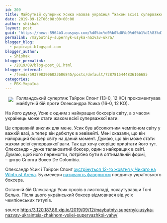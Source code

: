 ```yaml
---
id: 209
title: Майбутній суперник Усика назвав українця “жахом всієї суперважкої ваги”
date: 2019-09-12T06:08:00+00:00
author: shishak
layout: post
guid: 'https://news-5964b3.easywp.com/%d0%bc%d0%b0%d0%b9%d0%b1%d1%83%d1%82%d0%bd%d1%96%d0%b9-%d1%81%d1%83%d0%bf%d0%b5%d1%80%d0%bd%d0%b8%d0%ba-%d1%83%d1%81%d0%b8%d0%ba%d0%b0-%d0%bd%d0%b0%d0%b7%d0%b2%d0%b0%d0%b2-%d1%83%d0%ba%d1%80%d0%b0/'
permalink: /maybutniy-supernyk-usyka-nazvav-ukra/
blogger_blog:
  - papirapi.blogspot.com
blogger_author:
  - Shishak
blogger_permalink:
  - /2019/09/blog-post_81.html
blogger_internal:
  - /feeds/5937983906023606845/posts/default/7287815444836166685
categories:
  - РБК-Україна
---
```

<img align="left" vspace="5" hspace="10" src="https://24tv.ua/resources/photos/news/640_DIR/201909/1204222.jpg" />

Голландський супертяж Тайрон Спонг (13-0, 12 КО) прокоментував майбутній бій проти Олександра Усика (16-0, 12 КО). 

На його думку, Усик є одним з найкращих боксерів світу, а з часом українець може стати жахом всієї суперважкої ваги.

Це справжній виклик для мене. Усик був абсолютним чемпіоном світу у важкій вазі, а тепер він дебютує в хевівейті. Мені сказали, що він найкращий боксер світу на даний момент. Думаю, що він може стати жахом всієї суперважкої ваги. Так що хочу скоріше привітати його тут. Олександр – дуже талановитий боксер, один з найкращих в світі. Думаю, щоб його перемогти, потрібно бути в оптимальній формі,  
– цитує Спонга Boxeo De Colombia.

<span style="box-sizing: inherit; color: rgb(38, 42, 43); background-color: rgb(255, 255, 255);">Олександр Усик і Тайрон Спонг</span> <a data-name="Усик офіційно отримав нового суперника на наступний бій" data-photosrc="https://24tv.ua/resources/photos/news/260x153_DIR/201909/1200478.jpg?201909133810" href="https://24tv.ua/sport/usik_ofitsiyno_otrimav_novogo_supernika_na_nastupniy_biy_n1200478" style="box-sizing: inherit; background-color: rgb(255, 255, 255); line-height: inherit; cursor: pointer; color: rgb(0, 151, 193); outline: 0px; transition: all 0.5s ease 0s; position: relative;">зустрінуться 12-го жовтня у Чикаго на Wintrust Arena<span style="box-sizing: inherit; position: absolute; background-image: initial; background-position: initial; background-size: initial; background-repeat: initial; background-attachment: initial; background-origin: initial; background-clip: initial; width: 300px; bottom: calc(100% + 10px); left: 0px; opacity: 0; height: 0px; visibility: hidden;"><span style="box-sizing: inherit; color: rgb(38, 42, 43); padding: 15px; display: block; position: relative; box-shadow: rgba(34, 34, 34, 0.5) 0px 7px 45px;"><img src="https://24tv.ua/resources/photos/news/260x153_DIR/201909/1200478.jpg?201909133810" style="box-sizing: inherit; border: 0px; display: inline-block; vertical-align: middle; max-width: 100%; height: auto !important; padding: 10px 0px; margin-bottom: 15px;" /></span></span></a><span style="box-sizing: inherit; color: rgb(38, 42, 43); background-color: rgb(255, 255, 255);">. Букмекери <a data-name="Усик проти Спонга: букмекери назвали переможця" data-photosrc="https://24tv.ua/resources/photos/news/260x153_DIR/201909/1200504.jpg?201909133847" href="https://24tv.ua/sport/biy_usik_spong_prognoz_stavki_na_biy_12_10_2019_usik_spong_n1200504" style="box-sizing: inherit; background-color: transparent; line-height: inherit; cursor: pointer; color: rgb(0, 151, 193); outline: 0px; transition: all 0.5s ease 0s; position: relative;">називають фаворитом</a> поєдинку українського боксера.</span>

<span style="color: rgb(38, 42, 43); background-color: rgb(255, 255, 255);">Останній бій Олександр Усик провів в листопаді, нокаутувавши Тоні Белью. Після цього український боксер відмовився від усіх чемпіонських титулів.</span>

source <http://3.120.187.86.xip.io/2019/09/12/maybutniy-supernyk-usyka-nazvav-ukraintsia-zhakhom-vsiiei-supervazhkoi-vahy/>